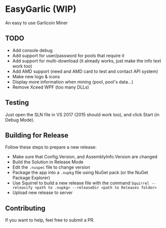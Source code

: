 ﻿# EasyGarlic (WIP)
An easy to use Garlicoin Miner

## TODO
- Add console debug
- Add support for user/password for pools that require it
- Add support for multi-download (it already works, just make the info text work too)
- Add AMD support (need and AMD card to test and contact API system)
- Make new logo & icons
- Display more information when mining (pool, pool's data...)
- Remove Xceed WPF (too many DLLs)

## Testing
Just open the SLN file in VS 2017 (2015 should work too), and click Start (in Debug Mode).

## Building for Release
Follow these steps to prepare a new release:
- Make sure that Config.Version, and AssemblyInfo.Version are changed
- Build the Solution in Release Mode
- Edit the `.nuspec` file to change version
- Package the app into a `.nupkg` file using NuGet pack (or the NuGet Package Explorer)
- Use Squirrel to build a new release file with the command `Squirrel --releasify <path to .nupkg> --releaseDir <path to Releases folder>`
- Upload new release to server

## Contributing
If you want to help, feel free to submit a PR.